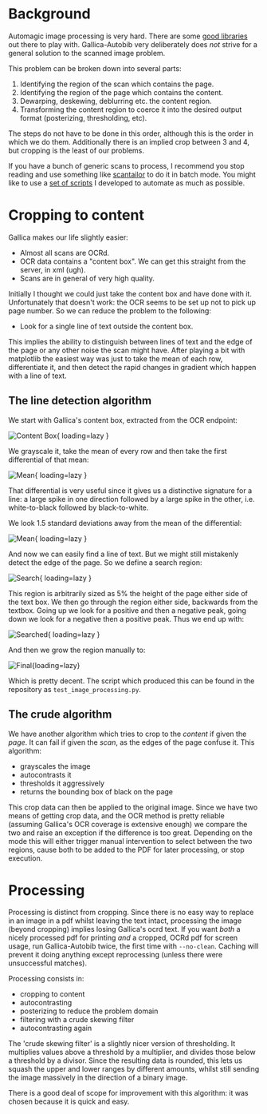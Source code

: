# Background

Automagic image processing is very hard. There are some [good
libraries](https://gitlab.gnome.org/World/OpenPaperwork/libpillowfight) out
there to play with. Gallica-Autobib very deliberately does *not* strive for a
general solution to the scanned image problem.

This problem can be broken down into several parts:

1. Identifying the region of the scan which contains the page.
2. Identifying the region of the page which contains the content.
3. Dewarping, deskewing, deblurring etc. the content region.
4. Transforming the content region to coerce it into the desired output format
   (posterizing, thresholding, etc).

The steps do not have to be done in this order, although this is the order in
which we do them. Additionally there is an implied crop between 3 and 4, but
cropping is the least of our problems.

If you have a bunch of generic scans to process, I recommend you stop reading
and use something like
[scantailor](https://github.com/4lex4/scantailor-advanced) to do it in batch
mode. You might like to use a [set of
scripts](https://2e0byo.gitlab.io/post/coding/cleaning-scanned-pdfs/) I
developed to automate as much as possible.

# Cropping to content

Gallica makes our life slightly easier:

- Almost all scans are OCRd.
- OCR data contains a "content box". We can get this straight from the server,
  in xml (ugh).
- Scans are in general of very high quality.

Initially I thought we could just take the content box and have done with it.
Unfortunately that doesn't work: the OCR seems to be set up not to pick up page
number.  So we can reduce the problem to the following:

- Look for a single line of text outside the content box.

This implies the ability to distinguish between lines of text and the edge of
the page or any other noise the scan might have.  After playing a bit with
matplotlib the easiest way was just to take the mean of each row, differentiate
it, and then detect the rapid changes in gradient which happen with a line of
text.

## The line detection algorithm

We start with Gallica's content box, extracted from the OCR endpoint:

![Content Box](img/content_box.svg){ loading=lazy }

We grayscale it, take the mean of every row and then take the first differential
of that mean:

![Mean](img/mean.svg){ loading=lazy }

That differential is very useful since it gives us a distinctive signature for a
line: a large spike in one direction followed by a large spike in the other,
i.e. white-to-black followed by black-to-white.

We look 1.5 standard deviations away from the mean of the differential:

![Mean](img/mean_bounds.svg){ loading=lazy }

And now we can easily find a line of text.  But we might still mistakenly detect
the edge of the page.  So we define a search region:

![Search](img/search.svg){ loading=lazy }

This region is arbitrarily sized as 5% the height of the page either side of the
text box.  We then go through the region either side, backwards from the
textbox.  Going up we look for a positive and then a negative peak, going down
we look for a negative then a positive peak.  Thus we end up with:

![Searched](img/searched.svg){ loading=lazy }

And then we grow the region manually to:

![Final](img/stretched.svg){loading=lazy}

Which is pretty decent.  The script which produced this can be found in the
repository as `test_image_processing.py`.

## The crude algorithm

We have another algorithm which tries to crop to the *content* if given the
*page*.  It can fail if given the *scan*, as the edges of the page confuse it.
This algorithm:

- grayscales the image
- autocontrasts it
- thresholds it aggressively
- returns the bounding box of black on the page

This crop data can then be applied to the original image.  Since we have two
means of getting crop data, and the OCR method is pretty reliable (assuming
Gallica's OCR coverage is extensive enough) we compare the two and raise an
exception if the difference is too great.  Depending on the mode this will
either trigger manual intervention to select between the two regions, cause both
to be added to the PDF for later processing, or stop execution.

# Processing

Processing is distinct from cropping.  Since there is no easy way to replace in
an image in a pdf whilst leaving the text intact, processing the image (beyond
cropping) implies losing Gallica's ocrd text.  If you want *both* a nicely
processed pdf for printing *and* a cropped, OCRd pdf for screen usage, run
Gallica-Autobib twice, the first time with `--no-clean`.  Caching will prevent
it doing anything except reprocessing (unless there were unsuccessful matches).

Processing consists in:

- cropping to content
- autocontrasting
- posterizing to reduce the problem domain
- filtering with a crude skewing filter
- autocontrasting again

The 'crude skewing filter' is a slightly nicer version of thresholding.  It
multiplies values above a threshold by a multiplier, and divides those below a
threshold by a divisor.  Since the resulting data is rounded, this lets us
squash the upper and lower ranges by different amounts, whilst still sending the
image massively in the direction of a binary image.

There is a good deal of scope for improvement with this algorithm: it was chosen
because it is quick and easy.
